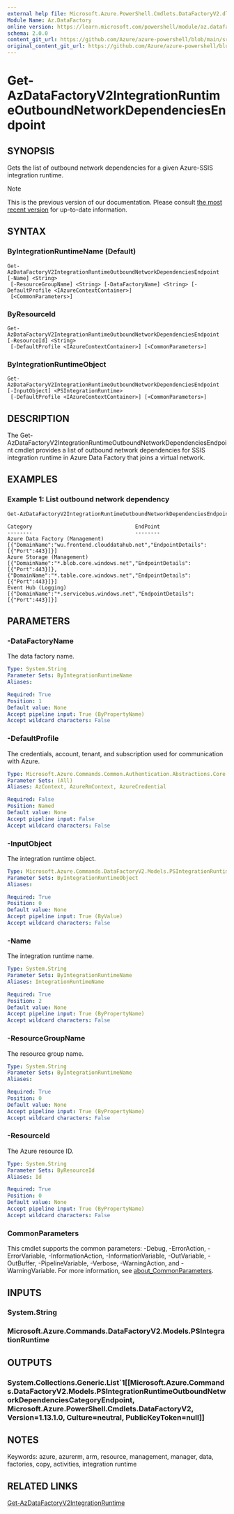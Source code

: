 ```yaml
---
external help file: Microsoft.Azure.PowerShell.Cmdlets.DataFactoryV2.dll-Help.xml
Module Name: Az.DataFactory
online version: https://learn.microsoft.com/powershell/module/az.datafactory/get-AzDataFactoryV2IntegrationRuntimeOutboundNetworkDependenciesEndpoint
schema: 2.0.0
content_git_url: https://github.com/Azure/azure-powershell/blob/main/src/DataFactory/DataFactoryV2/help/Get-AzDataFactoryV2IntegrationRuntimeOutboundNetworkDependenciesEndpoint.md
original_content_git_url: https://github.com/Azure/azure-powershell/blob/main/src/DataFactory/DataFactoryV2/help/Get-AzDataFactoryV2IntegrationRuntimeOutboundNetworkDependenciesEndpoint.md
---
```


# Get-AzDataFactoryV2IntegrationRuntimeOutboundNetworkDependenciesEndpoint

## SYNOPSIS
Gets the list of outbound network dependencies for a given Azure-SSIS integration runtime.

> [!NOTE]
>This is the previous version of our documentation. Please consult [the most recent version](/powershell/module/az.datafactory/get-azdatafactoryv2integrationruntimeoutboundnetworkdependenciesendpoint) for up-to-date information.

## SYNTAX

### ByIntegrationRuntimeName (Default)
```
Get-AzDataFactoryV2IntegrationRuntimeOutboundNetworkDependenciesEndpoint [-Name] <String>
 [-ResourceGroupName] <String> [-DataFactoryName] <String> [-DefaultProfile <IAzureContextContainer>]
 [<CommonParameters>]
```

### ByResourceId
```
Get-AzDataFactoryV2IntegrationRuntimeOutboundNetworkDependenciesEndpoint [-ResourceId] <String>
 [-DefaultProfile <IAzureContextContainer>] [<CommonParameters>]
```

### ByIntegrationRuntimeObject
```
Get-AzDataFactoryV2IntegrationRuntimeOutboundNetworkDependenciesEndpoint [-InputObject] <PSIntegrationRuntime>
 [-DefaultProfile <IAzureContextContainer>] [<CommonParameters>]
```

## DESCRIPTION
The Get-AzDataFactoryV2IntegrationRuntimeOutboundNetworkDependenciesEndpoint cmdlet provides a list of outbound network dependencies for SSIS integration runtime in Azure Data Factory that joins a virtual network.

## EXAMPLES

### Example 1: List outbound network dependency
```powershell
Get-AzDataFactoryV2IntegrationRuntimeOutboundNetworkDependenciesEndpoint -Name 'integrationRuntime1' -ResourceGroupName 'testrg' -DataFactoryName 'newtestDataFactory1'
```

```output
Category                                 EndPoint
--------                                 --------
Azure Data Factory (Management)          [{"DomainName":"wu.frontend.clouddatahub.net","EndpointDetails":[{"Port":443}]}]
Azure Storage (Management)               [{"DomainName":"*.blob.core.windows.net","EndpointDetails":[{"Port":443}]},{"DomainName":"*.table.core.windows.net","EndpointDetails":[{"Port":443}]}]
Event Hub (Logging)                      [{"DomainName":"*.servicebus.windows.net","EndpointDetails":[{"Port":443}]}]
```

## PARAMETERS

### -DataFactoryName
The data factory name.

```yaml
Type: System.String
Parameter Sets: ByIntegrationRuntimeName
Aliases:

Required: True
Position: 1
Default value: None
Accept pipeline input: True (ByPropertyName)
Accept wildcard characters: False
```

### -DefaultProfile
The credentials, account, tenant, and subscription used for communication with Azure.

```yaml
Type: Microsoft.Azure.Commands.Common.Authentication.Abstractions.Core.IAzureContextContainer
Parameter Sets: (All)
Aliases: AzContext, AzureRmContext, AzureCredential

Required: False
Position: Named
Default value: None
Accept pipeline input: False
Accept wildcard characters: False
```

### -InputObject
The integration runtime object.

```yaml
Type: Microsoft.Azure.Commands.DataFactoryV2.Models.PSIntegrationRuntime
Parameter Sets: ByIntegrationRuntimeObject
Aliases:

Required: True
Position: 0
Default value: None
Accept pipeline input: True (ByValue)
Accept wildcard characters: False
```

### -Name
The integration runtime name.

```yaml
Type: System.String
Parameter Sets: ByIntegrationRuntimeName
Aliases: IntegrationRuntimeName

Required: True
Position: 2
Default value: None
Accept pipeline input: True (ByPropertyName)
Accept wildcard characters: False
```

### -ResourceGroupName
The resource group name.

```yaml
Type: System.String
Parameter Sets: ByIntegrationRuntimeName
Aliases:

Required: True
Position: 0
Default value: None
Accept pipeline input: True (ByPropertyName)
Accept wildcard characters: False
```

### -ResourceId
The Azure resource ID.

```yaml
Type: System.String
Parameter Sets: ByResourceId
Aliases: Id

Required: True
Position: 0
Default value: None
Accept pipeline input: True (ByPropertyName)
Accept wildcard characters: False
```

### CommonParameters
This cmdlet supports the common parameters: -Debug, -ErrorAction, -ErrorVariable, -InformationAction, -InformationVariable, -OutVariable, -OutBuffer, -PipelineVariable, -Verbose, -WarningAction, and -WarningVariable. For more information, see [about_CommonParameters](http://go.microsoft.com/fwlink/?LinkID=113216).

## INPUTS

### System.String

### Microsoft.Azure.Commands.DataFactoryV2.Models.PSIntegrationRuntime

## OUTPUTS

### System.Collections.Generic.List`1[[Microsoft.Azure.Commands.DataFactoryV2.Models.PSIntegrationRuntimeOutboundNetworkDependenciesCategoryEndpoint, Microsoft.Azure.PowerShell.Cmdlets.DataFactoryV2, Version=1.13.1.0, Culture=neutral, PublicKeyToken=null]]

## NOTES
Keywords: azure, azurerm, arm, resource, management, manager, data, factories, copy, activities, integration runtime

## RELATED LINKS

[Get-AzDataFactoryV2IntegrationRuntime]()
